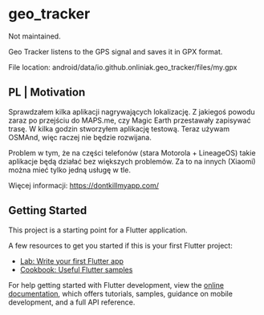 # geo_tracker

Not maintained.

Geo Tracker listens to the GPS signal and saves it in GPX format.

File location: android/data/io.github.onliniak.geo_tracker/files/my.gpx

## PL | Motivation

Sprawdzałem kilka aplikacji nagrywających lokalizację. Z jakiegoś powodu zaraz po przejściu do
MAPS.me, czy Magic Earth przestawały zapisywać trasę. W kilka godzin stworzyłem aplikację testową.
Teraz używam OSMAnd, więc raczej nie będzie rozwijana.

Problem w tym, że na części telefonów (stara Motorola + LineageOS) takie aplikacje będą działać bez
większych problemów. Za to na innych (Xiaomi) można mieć tylko jedną usługę w tle.

Więcej informacji: https://dontkillmyapp.com/

## Getting Started

This project is a starting point for a Flutter application.

A few resources to get you started if this is your first Flutter project:

- [Lab: Write your first Flutter app](https://docs.flutter.dev/get-started/codelab)
- [Cookbook: Useful Flutter samples](https://docs.flutter.dev/cookbook)

For help getting started with Flutter development, view the
[online documentation](https://docs.flutter.dev/), which offers tutorials, samples, guidance on
mobile development, and a full API reference.
